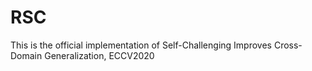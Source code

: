 # RSC
This is the official implementation of Self-Challenging Improves Cross-Domain Generalization, ECCV2020
